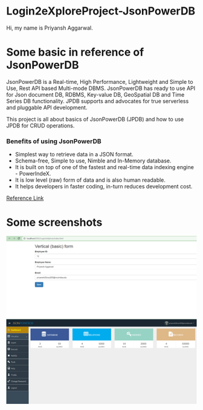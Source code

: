 # Login2eXploreProject-JsonPowerDB

Hi, my name is Priyansh Aggarwal.

# Some basic in reference of JsonPowerDB

JsonPowerDB is a Real-time, High Performance, Lightweight and Simple to Use, Rest API based Multi-mode DBMS. JsonPowerDB has ready to use API for Json document DB, RDBMS, Key-value DB, GeoSpatial DB and Time Series DB functionality. JPDB supports and advocates for true serverless and pluggable API development.

This project is all about basics of JsonPowerDB (JPDB) and how to use JPDB for CRUD operations.

### Benefits of using JsonPowerDB

- Simplest way to retrieve data in a JSON format.
- Schema-free, Simple to use, Nimble and In-Memory database.
- It is built on top of one of the fastest and real-time data indexing engine - PowerIndeX.
- It is low level (raw) form of data and is also human readable.
- It helps developers in faster coding, in-turn reduces development cost.

[Reference Link](http://login2explore.com/jpdb/docs.html)

# Some screenshots

![Dashboard](https://github.com/PriyanshAggarwal/Login2eXplore/blob/main/Form_Priyansh.png)
![Dashboard](https://github.com/PriyanshAggarwal/Login2eXplore/blob/main/JDBM.png)
